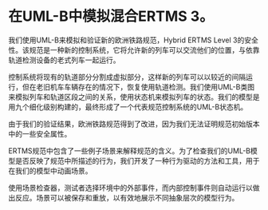 # 在UML-B中模拟混合ERTMS 3。

我们使用UML-B来模拟和验证新的欧洲铁路规范，Hybrid ERTMS Level 3的安全性。该规范是一种新的控制系统，它将允许新的列车可以交流他们的位置，与依靠轨道检测设备的老式列车一起运行。

控制系统将现有的轨道部分分割成虚拟部分，这样新的列车可以以较近的间隔运行，但在老旧机车车辆存在的情况下，恢复使用轨道检测。我们使用UML-B类图来模拟列车和轨道区段之间的关系，使用状态机来模拟列车的状态。我们的模型是用九个细化级别构建的，最终形成了一个代表规范控制系统的UML-B状态机。

由于我们的验证结果，欧洲铁路规范得到了改进，因为我们无法证明规范初始版本中的一些安全属性。

ERTMS规范中包含了一些例子场景来解释规范的含义。为了检查我们的UML-B模型是否反映了规范中所描述的行为，我们开发了一种行为驱动的方法和工具，用于在我们的模型中动画场景。

使用场景检查器，测试者选择环境中的外部事件，而内部控制事件则自动运行以做出反应。场景可以被保存和重放，以有效地展示不同抽象层次的模型行为。